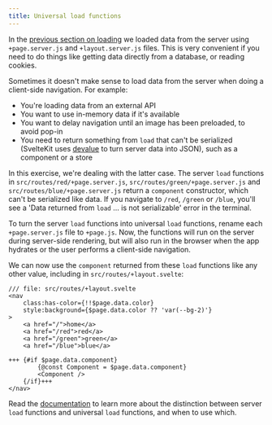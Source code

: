 ```yaml
---
title: Universal load functions
---
```


In the [previous section on loading](page-data) we loaded data from the server using `+page.server.js` and `+layout.server.js` files. This is very convenient if you need to do things like getting data directly from a database, or reading cookies.

Sometimes it doesn't make sense to load data from the server when doing a client-side navigation. For example:

- You're loading data from an external API
- You want to use in-memory data if it's available
- You want to delay navigation until an image has been preloaded, to avoid pop-in
- You need to return something from `load` that can't be serialized (SvelteKit uses [devalue](https://github.com/Rich-Harris/devalue) to turn server data into JSON), such as a component or a store

In this exercise, we're dealing with the latter case. The server `load` functions in `src/routes/red/+page.server.js`, `src/routes/green/+page.server.js` and `src/routes/blue/+page.server.js` return a `component` constructor, which can't be serialized like data. If you navigate to `/red`, `/green` or `/blue`, you'll see a 'Data returned from `load` ... is not serializable' error in the terminal.

To turn the server `load` functions into universal `load` functions, rename each `+page.server.js` file to `+page.js`. Now, the functions will run on the server during server-side rendering, but will also run in the browser when the app hydrates or the user performs a client-side navigation.

We can now use the `component` returned from these `load` functions like any other value, including in `src/routes/+layout.svelte`:

```svelte
/// file: src/routes/+layout.svelte
<nav
	class:has-color={!!$page.data.color}
	style:background={$page.data.color ?? 'var(--bg-2)'}
>
	<a href="/">home</a>
	<a href="/red">red</a>
	<a href="/green">green</a>
	<a href="/blue">blue</a>

+++	{#if $page.data.component}
		{@const Component = $page.data.component}
		<Component />
	{/if}+++
</nav>
```

Read the [documentation](/docs/kit/load#Universal-vs-server) to learn more about the distinction between server `load` functions and universal `load` functions, and when to use which.
